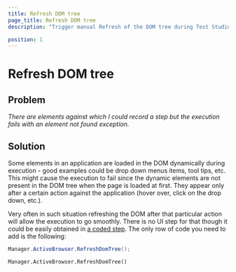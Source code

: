 ```yaml
---
title: Refresh DOM tree
page_title: Refresh DOM tree
description: "Trigger manual Refresh of the DOM tree during Test Studio test execution. Is there an option to refresh the DOM tree while test is running."

position: 1
---
```

# Refresh DOM tree

## Problem

*There are elements against which I could record a step but the execution fails with an element not found exception.*

## Solution

Some elements in an application are loaded in the DOM dynamically during execution - good examples could be drop down menus items, tool tips, etc. This might cause the execution to fail since the dynamic elements are not present in the DOM tree when the page is loaded at first. They appear only after a certain action against the application (hover over, click on the drop down, etc.).

Very often in such situation refreshing the DOM after that particular action will allow the execution to go smoothly. There is no UI step for that though it could be easily obtained in <a href="/features/custom-steps/script-step" target="_blank">a coded step</a>. The only row of code you need to add is the following:

````C#
Manager.ActiveBrowser.RefreshDomTree();
````
````VB
Manager.ActiveBrowser.RefreshDomTree()
````